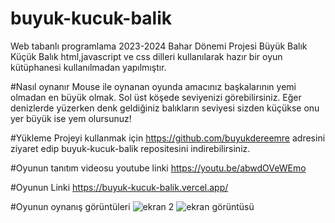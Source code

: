 # buyuk-kucuk-balik
Web tabanlı programlama 2023-2024 Bahar Dönemi Projesi
Büyük Balık Küçük Balık html,javascript ve css dilleri kullanılarak hazır bir oyun kütüphanesi kullanılmadan yapılmıştır.


#Nasıl oynanır
Mouse ile oynanan oyunda amacınız başkalarının yemi olmadan en büyük olmak. Sol üst köşede seviyenizi görebilirsiniz. Eğer denizlerde yüzerken denk geldiğiniz balıkların seviyesi sizden küçükse onu yer büyük ise yem olursunuz!


#Yükleme 
Projeyi kullanmak için https://github.com/buyukdereemre adresini ziyaret edip buyuk-kucuk-balik repositesini indirebilirsiniz.


#Oyunun tanıtım videosu youtube linki
https://youtu.be/abwdOVeWEmo

#Oyunun Linki
https://buyuk-kucuk-balik.vercel.app/

#Oyunun oynanış görüntüleri
![ekran 2](https://github.com/buyukdereemre/buyuk-kucuk-balik/assets/116837211/4108853d-926e-45f3-88d4-6dcdcb7955aa)
![ekran görüntüsü](https://github.com/buyukdereemre/buyuk-kucuk-balik/assets/116837211/fb78306e-1919-4c06-b807-72023f08f1b6)
